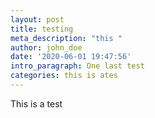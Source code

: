```yaml
---
layout: post
title: testing
meta_description: "this "
author: john_doe
date: '2020-06-01 19:47:56'
intro_paragraph: One last test
categories: this is ates
---
```

This is a test
